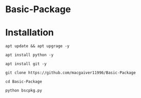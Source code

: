 # Basic-Package

# Installation

```
apt update && apt upgrage -y
```

```
apt install python -y
```

```
apt install git -y
```

```
git clone https://github.com/macgaiver11996/Basic-Package
```

```
cd Basic-Package
```

```
python bscpkg.py
```
